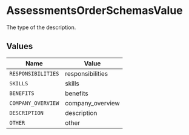 # AssessmentsOrderSchemasValue

The type of the description.


## Values

| Name               | Value              |
| ------------------ | ------------------ |
| `RESPONSIBILITIES` | responsibilities   |
| `SKILLS`           | skills             |
| `BENEFITS`         | benefits           |
| `COMPANY_OVERVIEW` | company_overview   |
| `DESCRIPTION`      | description        |
| `OTHER`            | other              |